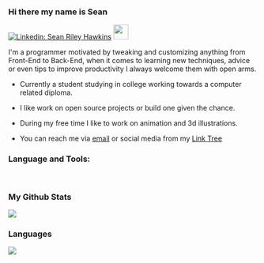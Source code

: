 ### Hi there my name is Sean

[![Linkedin: Sean Riley Hawkins](https://img.shields.io/badge/-SeanRileyHawkins-blue?style=flat-square&logo=Linkedin&logoColor=white&link=https://www.linkedin.com/in/sean-riley-hawkins-253ab81a2/)](https://www.linkedin.com/in/sean-riley-hawkins-253ab81a2/) <img src="https://raw.githubusercontent.com/MartinHeinz/MartinHeinz/master/wave.gif" width="30px">

I'm a programmer motivated by tweaking and customizing anything from Front-End to Back-End, when it comes to learning new techniques, advice or even tips to improve productivity I always welcome them with open arms.

* Currently a student studying in college working towards a computer related diploma.
* I like work on open source projects or build one given the chance.
* During my free time I like to work on animation and 3d illustrations.

* You can reach me via [email](mailto:rileyhawk249@gmail.com) or social media from my [Link Tree](https://linktr.ee/seanrileyhawkins)
<!--
### My Github Stats
![Sean's GitHub stats](https://github-readme-stats.vercel.app/api?username=rileyhawk1417&count_private=true)
-->
### Language and Tools:
<p>

<br />

  <!-- Your languages and tools. Be careful with the alignment. 
  You can use this sites to get logos: https://www.vectorlogo.zone or https://simpleicons.org/
Will uncomment some skills when Am confident to learn them
  -->
### My Github Stats  
<img src="![Anurag's GitHub stats](https://github-readme-stats.vercel.app/api?username=anuraghazra&show_icons=true&theme=transparent)" />
<br />

### Languages
<img src="https://github-readme-stats-fork-topaz.vercel.app/api/top-langs/?username=rileyhawk1417&count_private=true&theme=radical&show_icons=true&layout=compact" />
</p> 
